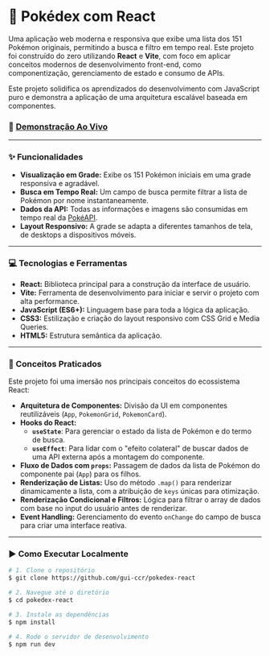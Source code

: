 # 👾 Pokédex com React

Uma aplicação web moderna e responsiva que exibe uma lista dos 151 Pokémon originais, permitindo a busca e filtro em tempo real. Este projeto foi construído do zero utilizando **React** e **Vite**, com foco em aplicar conceitos modernos de desenvolvimento front-end, como componentização, gerenciamento de estado e consumo de APIs.

Este projeto solidifica os aprendizados do desenvolvimento com JavaScript puro e demonstra a aplicação de uma arquitetura escalável baseada em componentes.

### 🔗 [Demonstração Ao Vivo](https://gui-ccr.github.io/pokedex-react/)


---

### ✨ Funcionalidades

* **Visualização em Grade:** Exibe os 151 Pokémon iniciais em uma grade responsiva e agradável.
* **Busca em Tempo Real:** Um campo de busca permite filtrar a lista de Pokémon por nome instantaneamente.
* **Dados da API:** Todas as informações e imagens são consumidas em tempo real da [PokéAPI](https://pokeapi.co/).
* **Layout Responsivo:** A grade se adapta a diferentes tamanhos de tela, de desktops a dispositivos móveis.

---

### 💻 Tecnologias e Ferramentas

* **React:** Biblioteca principal para a construção da interface de usuário.
* **Vite:** Ferramenta de desenvolvimento para iniciar e servir o projeto com alta performance.
* **JavaScript (ES6+):** Linguagem base para toda a lógica da aplicação.
* **CSS3:** Estilização e criação do layout responsivo com CSS Grid e Media Queries.
* **HTML5:** Estrutura semântica da aplicação.

---

### 🧠 Conceitos Praticados

Este projeto foi uma imersão nos principais conceitos do ecossistema React:

* **Arquitetura de Componentes:** Divisão da UI em componentes reutilizáveis (`App`, `PokemonGrid`, `PokemonCard`).
* **Hooks do React:**
    * **`useState`**: Para gerenciar o estado da lista de Pokémon e do termo de busca.
    * **`useEffect`**: Para lidar com o "efeito colateral" de buscar dados de uma API externa após a montagem do componente.
* **Fluxo de Dados com `props`:** Passagem de dados da lista de Pokémon do componente pai (`App`) para os filhos.
* **Renderização de Listas:** Uso do método `.map()` para renderizar dinamicamente a lista, com a atribuição de `keys` únicas para otimização.
* **Renderização Condicional e Filtros:** Lógica para filtrar o array de dados com base no input do usuário antes de renderizar.
* **Event Handling:** Gerenciamento do evento `onChange` do campo de busca para criar uma interface reativa.

---

### ▶️ Como Executar Localmente

```bash
# 1. Clone o repositório
$ git clone https://github.com/gui-ccr/pokedex-react

# 2. Navegue até o diretório
$ cd pokedex-react

# 3. Instale as dependências
$ npm install

# 4. Rode o servidor de desenvolvimento
$ npm run dev
